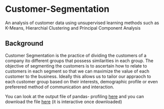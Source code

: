 # Customer-Segmentation
An analysis of customer data using unsupervised learning methods such as K-Means, Hierarchial Clustering and Principal Component Analysis

## Background
Customer Segmentation is the practice of dividing the customers of a company ito different groups that possess similarities in each group. The objective of segmenting the customers is to ascertain how to relate to customers in each segment so that we can maximize the value of each customer to the business. Ideally this allows us to tailor our appraoch to each customer group based on their interests, demographic profile or even preferered method of communication and interaction.

You can look at the output file of pandas- profiling [here](https://htmlpreview.github.io/?https://github.com/OjeWilliams/Customer-Segmentation/blob/main/data/output.html)
and you can download the file [here](https://github.com/OjeWilliams/Customer-Segmentation/blob/main/data/output.html) (it is interactive once downloaded)
